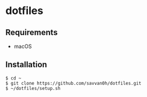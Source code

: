# dotfiles

## Requirements

- macOS

## Installation

```
$ cd ~
$ git clone https://github.com/savvan0h/dotfiles.git
$ ~/dotfiles/setup.sh
```
